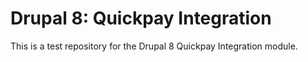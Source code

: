 # Drupal 8: Quickpay Integration

This is a test repository for the Drupal 8 Quickpay Integration module.